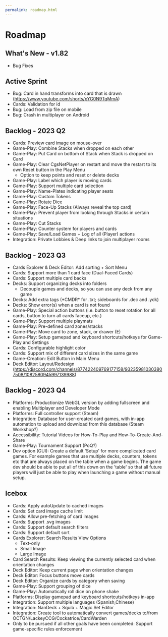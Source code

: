 ```yaml
---
permalink: roadmap.html
---
```


# Roadmap

## What's New - v1.82
- Bug Fixes

## Active Sprint
- Bug: Card in hand transforms into card that is drawn (https://www.youtube.com/shorts/pYG0N9TqMmA)
- Cards: Validation for id
- Bug: Load from zip file on mobile
- Bug: Crash in multiplayer on Android

## Backlog - 2023 Q2
- Cards: Preview card image on mouse-over
- Game-Play: Combine Stacks when dropped on each other
- Game-Play: Put Card on bottom of Stack when Stack is dropped on Card
- Game-Play: Clear CgsNetPlayer on restart and move the restart to its own Reset button in the Play Menu
  - Option to keep points and reset or delete decks
- Game-Play: Label which player is moving cards
- Game-Play: Support multiple card selection
- Game-Play: Name-Plates indicating player seats
- Game-Play: Custom Tokens
- Game-Play: Rotate Dice
- Game-Play: Face-Up Stacks (Always reveal the top card)
- Game-Play: Prevent player from looking through Stacks in certain situations
- Game-Play: Cut Stacks
- Game-Play: Counter system for players and cards
- Game-Play: Save/Load Games + Log of all (Player) actions
- Integration: Private Lobbies & Deep links to join multiplayer rooms

## Backlog - 2023 Q3
- Cards Explorer & Deck Editor: Add sorting + Sort Menu
- Cards: Support more than 1 card face (Dual-Faced Cards)
- Cards: Support multiple card backs
- Decks: Support organizing decks into folders
  - Decouple games and decks, so you can use any deck from any game
- Decks: Add extra tags (\*CMDR\* for .txt; sideboards for .dec and .ydk) 
- Decks: Show error(s) when a card is not found
- Game-Play: Special action buttons (i.e. button to reset rotation for all cards, button to turn all cards faceup, etc.)
- Game-Play: Support multiple playmats
- Game-Play: Pre-defined card zones/stacks
- Game-Play: Move card to zone, stack, or drawer (E)
- Game-Play: Setup gamepad and keyboard shortcuts/hotkeys for Game-Play and Settings
- Cards: Configurable highlight color
- Cards: Support mix of different card sizes in the same game
- Game-Creation: Edit Button in Main Menu
- Deck Editor: Layout/Redesign (https://discord.com/channels/877422409769177158/932359810303807508/1082580945997139988)

## Backlog - 2023 Q4
- Platforms: Productionize WebGL version by adding fullscreen and enabling Multiplayer and Developer Mode
- Platforms: Full controller support (Steam)
- Integration: Database for user-created card games, with in-app automation to upload and download from this database (Steam Workshop?)
- Accessibility: Tutorial Videos for How-To-Play and How-To-Create-And-Share
- Game-Play: Tournament Support (PoQ?)
- Dev option (GUI): Create a default 'Setup' for more complicated card games. 
For example games that use multiple decks, counters, tokens etc that are always placed on the table when a game begins. 
The game dev should be able to put all of this down on the 'table' so that all future players will just be able to play when launching a game without manual setup.

## Icebox
- Cards: Apply autoUpdate to cached images
- Cards: Set card image cache limit
- Cards: Allow pre-fetching of card images
- Cards: Support .svg images
- Cards: Support default search filters
- Cards: Support default sort
- Cards Explorer: Search Results View Options
  - Text-only
  - Small Image
  - Large Image
- Card Search Results: Keep viewing the currently selected card when orientation changes
- Deck Editor: Keep current page when orientation changes
- Deck Editor: Focus buttons move cards
- Deck Editor: Organize cards by category when saving
- Game-Play: Support grouping of dice
- Game-Play: Automatically roll dice on phone shake
- Platforms: Display gamepad and keyboard shortcuts/hotkeys in-app
- Integration: Support multiple languages (Spanish,Chinese)
- Integration: NanDeck + Squib + Magic Set Editor
- Integration: Create tool to automatically convert games/decks to/from OCTGN/LackeyCCG/Cockatrice/CardWarden
- Only to be pursued if all other goals have been completed: Support game-specific rules enforcement
